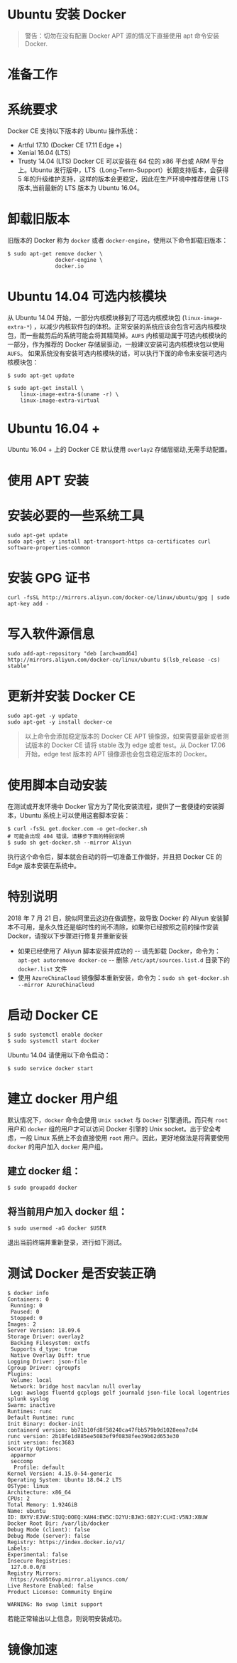 # Ubuntu 安装 Docker
> 警告：切勿在没有配置 Docker APT 源的情况下直接使用 apt 命令安装 Docker.

# 准备工作
# 系统要求
Docker CE 支持以下版本的 Ubuntu 操作系统：
- Artful 17.10 (Docker CE 17.11 Edge +)
- Xenial 16.04 (LTS)
- Trusty 14.04 (LTS)
Docker CE 可以安装在 64 位的 x86 平台或 ARM 平台上。Ubuntu 发行版中，LTS（Long-Term-Support）长期支持版本，会获得 5 年的升级维护支持，这样的版本会更稳定，因此在生产环境中推荐使用 LTS 版本,当前最新的 LTS 版本为 Ubuntu 16.04。

# 卸载旧版本
旧版本的 Docker 称为 `docker` 或者 `docker-engine`，使用以下命令卸载旧版本：
```
$ sudo apt-get remove docker \
               docker-engine \
               docker.io 
```
# Ubuntu 14.04 可选内核模块
从 Ubuntu 14.04 开始，一部分内核模块移到了可选内核模块包 (`linux-image-extra-*`) ，以减少内核软件包的体积。正常安装的系统应该会包含可选内核模块包，而一些裁剪后的系统可能会将其精简掉。`AUFS` 内核驱动属于可选内核模块的一部分，作为推荐的 Docker 存储层驱动，一般建议安装可选内核模块包以使用 `AUFS`。
如果系统没有安装可选内核模块的话，可以执行下面的命令来安装可选内核模块包：
```
$ sudo apt-get update

$ sudo apt-get install \
    linux-image-extra-$(uname -r) \
    linux-image-extra-virtual
```
# Ubuntu 16.04 +
Ubuntu 16.04 + 上的 Docker CE 默认使用 `overlay2` 存储层驱动,无需手动配置。

# 使用 APT 安装
# 安装必要的一些系统工具
```
sudo apt-get update
sudo apt-get -y install apt-transport-https ca-certificates curl software-properties-common
```
# 安装 GPG 证书
```
curl -fsSL http://mirrors.aliyun.com/docker-ce/linux/ubuntu/gpg | sudo apt-key add -
```
# 写入软件源信息
```
sudo add-apt-repository "deb [arch=amd64] http://mirrors.aliyun.com/docker-ce/linux/ubuntu $(lsb_release -cs) stable"
```

# 更新并安装 Docker CE
```
sudo apt-get -y update
sudo apt-get -y install docker-ce
```
> 以上命令会添加稳定版本的 Docker CE APT 镜像源，如果需要最新或者测试版本的 Docker CE 请将 stable 改为 edge 或者 test。从 Docker 17.06 开始，edge test 版本的 APT 镜像源也会包含稳定版本的 Docker。

# 使用脚本自动安装
在测试或开发环境中 Docker 官方为了简化安装流程，提供了一套便捷的安装脚本，Ubuntu 系统上可以使用这套脚本安装：
```
$ curl -fsSL get.docker.com -o get-docker.sh
# 可能会出现 404 错误，请移步下面的特别说明
$ sudo sh get-docker.sh --mirror Aliyun
```
执行这个命令后，脚本就会自动的将一切准备工作做好，并且把 Docker CE 的 Edge 版本安装在系统中。
# 特别说明
2018 年 7 月 21 日，貌似阿里云这边在做调整，故导致 Docker 的 Aliyun 安装脚本不可用，是永久性还是临时性的尚不清除，如果你已经按照之前的操作安装 Docker，请按以下步骤进行修复并重新安装

- 如果已经使用了 Aliyun 脚本安装并成功的
-- 请先卸载 Docker，命令为：`apt-get autoremove docker-ce`
-- 删除 `/etc/apt/sources.list.d` 目录下的 `docker.list` 文件
- 使用 `AzureChinaCloud` 镜像脚本重新安装，命令为：`sudo sh get-docker.sh --mirror AzureChinaCloud`
# 启动 Docker CE
```
$ sudo systemctl enable docker
$ sudo systemctl start docker
```
Ubuntu 14.04 请使用以下命令启动：
```
$ sudo service docker start
```
# 建立 docker 用户组
默认情况下，`docker` 命令会使用 `Unix socket` 与 `Docker` 引擎通讯。而只有 `root` 用户和 `docker` 组的用户才可以访问 Docker 引擎的 Unix socket。出于安全考虑，一般 Linux 系统上不会直接使用 `root` 用户。因此，更好地做法是将需要使用 `docker` 的用户加入 `docker` 用户组。
## 建立 docker 组：
```
$ sudo groupadd docker
```
## 将当前用户加入 docker 组：
```
$ sudo usermod -aG docker $USER
```
退出当前终端并重新登录，进行如下测试。
# 测试 Docker 是否安装正确
```
$ docker info
Containers: 0
 Running: 0
 Paused: 0
 Stopped: 0
Images: 2
Server Version: 18.09.6
Storage Driver: overlay2
 Backing Filesystem: extfs
 Supports d_type: true
 Native Overlay Diff: true
Logging Driver: json-file
Cgroup Driver: cgroupfs
Plugins:
 Volume: local
 Network: bridge host macvlan null overlay
 Log: awslogs fluentd gcplogs gelf journald json-file local logentries splunk syslog
Swarm: inactive
Runtimes: runc
Default Runtime: runc
Init Binary: docker-init
containerd version: bb71b10fd8f58240ca47fbb579b9d1028eea7c84
runc version: 2b18fe1d885ee5083ef9f0838fee39b62d653e30
init version: fec3683
Security Options:
 apparmor
 seccomp
  Profile: default
Kernel Version: 4.15.0-54-generic
Operating System: Ubuntu 18.04.2 LTS
OSType: linux
Architecture: x86_64
CPUs: 2
Total Memory: 1.924GiB
Name: ubuntu
ID: BXYV:EJVW:SIUQ:OOEQ:XAH4:EW5C:D2YU:BJW3:6B2Y:CLHI:V5NJ:XBUW
Docker Root Dir: /var/lib/docker
Debug Mode (client): false
Debug Mode (server): false
Registry: https://index.docker.io/v1/
Labels:
Experimental: false
Insecure Registries:
 127.0.0.0/8
Registry Mirrors:
 https://vx05t6vp.mirror.aliyuncs.com/
Live Restore Enabled: false
Product License: Community Engine

WARNING: No swap limit support
```
若能正常输出以上信息，则说明安装成功。

# 镜像加速

